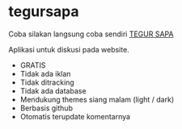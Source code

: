 # tegursapa

Coba silakan langsung coba sendiri [TEGUR SAPA]

Aplikasi untuk diskusi pada website.

- GRATIS
- Tidak ada iklan
- Tidak ditracking
- Tidak ada database
- Mendukung themes siang malam (light / dark)
- Berbasis github
- Otomatis terupdate komentarnya

[TEGUR SAPA]: https://tegursapa.banghasan.com/